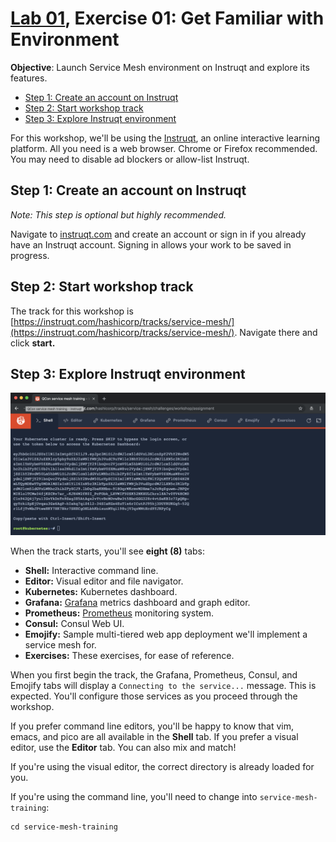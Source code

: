 # [Lab 01](../index.md), Exercise 01: Get Familiar with Environment

**Objective**: Launch Service Mesh environment on Instruqt and explore its features.

* [Step 1: Create an account on Instruqt](#step-1-create-an-account-on-instruqt)
* [Step 2: Start workshop track](#step-2-start-workshop-track)
* [Step 3: Explore Instruqt environment](#step-3-explore-instruqt-environment)

For this workshop, we'll be using the [Instruqt](), an online interactive learning platform. All you need is a web browser. Chrome or Firefox recommended. You may need to disable ad blockers or allow-list Instruqt.

## Step 1: Create an account on Instruqt

_Note: This step is optional but highly recommended._

Navigate to [instruqt.com](https://instruqt.com) and create an account or sign in if you already have an Instruqt account. Signing in allows your work to be saved in progress.

## Step 2: Start workshop track

The track for this workshop is [https://instruqt.com/hashicorp/tracks/service-mesh/](https://instruqt.com/hashicorp/tracks/service-mesh/). Navigate there and click **start.**

## Step 3: Explore Instruqt environment

![Instruqt environment](../../images/lab01-instruqt-environment.png "Instruqt environement")

When the track starts, you'll see **eight (8)** tabs:

* **Shell:** Interactive command line.
* **Editor:** Visual editor and file navigator.
* **Kubernetes:** Kubernetes dashboard.
* **Grafana:** [Grafana](https://grafana.com) metrics dashboard and graph editor.
* **Prometheus:** [Prometheus](https://prometheus.io) monitoring system.
* **Consul:** Consul Web UI.
* **Emojify:** Sample multi-tiered web app deployment we'll implement a service mesh for.
* **Exercises:** These exercises, for ease of reference.

When you first begin the track, the Grafana, Prometheus, Consul, and Emojify tabs will display a `Connecting to the service...` message. This is expected. You'll configure those services as you proceed through the workshop.

If you prefer command line editors, you'll be happy to know that vim, emacs, and pico are all available in the **Shell** tab. If you prefer a visual editor, use the **Editor** tab. You can also mix and match!

If you're using the visual editor, the correct directory is already loaded for you.

If you're using the command line, you'll need to change into `service-mesh-training`:

```
cd service-mesh-training
```

